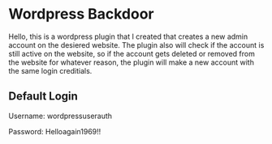 # Wordpress Backdoor

Hello, this is a wordpress plugin that I created that creates a new admin account on the desiered website. The plugin also will check if the account is still active on the website, so if the account gets deleted or removed from the website for whatever reason, the plugin will make a new account with the same login creditials.

## Default Login
Username: wordpressuserauth

Password: Helloagain1969!!
